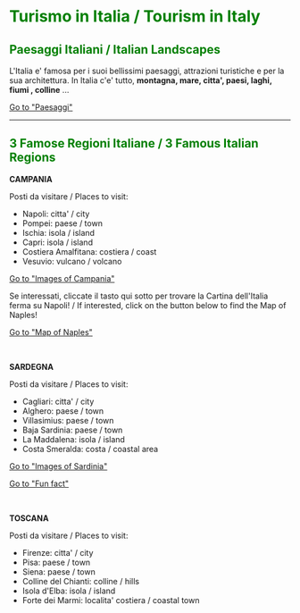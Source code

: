 <h1 style="color:green;"> Turismo in Italia / Tourism in Italy </h1>

<h2 style="color:green;"> Paesaggi Italiani / Italian Landscapes </h2>

<p> L'Italia e' famosa per i suoi bellissimi paesaggi, attrazioni turistiche e per la sua architettura. In Italia c'e' tutto, <strong>montagna, mare, citta', paesi, laghi, fiumi , colline</strong> ... </p>
  
<p>
<a style="float:right:" href="paesaggi.html" class="btn2">Go to "Paesaggi"</a>
</p>
<div style="clear.both;"> </div>

<hr>

<h2 style="color:green;"> 3 Famose Regioni Italiane / 3 Famous Italian Regions </h2>

<p> <strong> CAMPANIA </strong> </p>

<p> Posti da visitare / Places to visit: </p>

<ul style="list-style-type:disc">
  <li> Napoli: citta' / city </li>
  <li> Pompei: paese / town </li>
  <li> Ischia: isola / island </li>
  <li> Capri: isola / island </li>
  <li> Costiera Amalfitana: costiera / coast </li>
  <li> Vesuvio: vulcano / volcano </li>
</ul>

<p>
<a style="float:right:" href="imagescampania.html" class="btn2">Go to "Images of Campania"</a>
</p>
<div style="clear.both;"> </div>

<p> Se interessati, cliccate il tasto qui sotto per trovare la Cartina dell'Italia ferma su Napoli! / If interested, click on the button below to find the Map of Naples! </p>

<p>
<a style="float:right:" href="map.html" class="btn2">Go to "Map of Naples"</a>
</p>
<div style="clear.both;"> </div>

<br>
<p> <strong> SARDEGNA </strong> </p>

<p> Posti da visitare / Places to visit: </p>

<ul style="list-style-type:disc">
  <li> Cagliari: citta' / city </li>
  <li> Alghero: paese / town </li>
  <li> Villasimius: paese / town </li>
  <li> Baja Sardinia: paese / town </li>
  <li> La Maddalena: isola / island </li>
  <li> Costa Smeralda: costa / coastal area </li>
</ul>

<p>
<a style="float:right:" href="imagessardinia.html" class="btn2">Go to "Images of Sardinia"</a>
</p>
<div style="clear.both;"> </div>

<p>
<a style="float:right:" href="famousregions.html" class="btn2"> Go to "Fun fact" </a>
</p>
<div style="clear.both;"> </div>

<br>
<p> <strong> TOSCANA </strong> </p>

<p> Posti da visitare / Places to visit: </p>

<ul style="list-style-type:disc">
  <li> Firenze: citta' / city </li>
  <li> Pisa: paese / town </li>
  <li> Siena: paese / town </li>
  <li> Colline del Chianti: colline / hills </li>
  <li> Isola d'Elba: isola / island </li>
  <li> Forte dei Marmi: localita' costiera / coastal town </li>
</ul>






